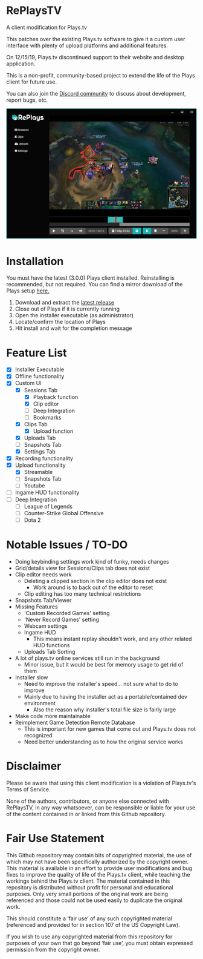 # RePlaysTV
A client modification for Plays.tv

This patches over the existing Plays.tv software to give it a custom user interface with plenty of upload platforms and additional features.

On 12/15/19, Plays.tv discontinued support to their website and desktop application.

This is a non-profit, community-based project to extend the life of the Plays client for future use.

You can also join the [Discord community](https://discordapp.com/invite/Qj2BmZX) to discuss about development, report bugs, etc.

![Preview](/preview.png)

# Installation
You must have the latest (3.0.0) Plays client installed. Reinstalling is recommended, but not required.
You can find a mirror download of the Plays setup [here.](https://drive.google.com/open?id=1YlQ-EU6wW8XvGUznIBrSqTvlzBv-6tkQ)

  1. Download and extract the [latest release](https://github.com/lulzsun/RePlaysTV/releases)
  2. Close out of Plays if it is currently running
  3. Open the installer executable (as administrator)
  4. Locate/confirm the location of Plays
  5. Hit install and wait for the completion message

# Feature List
  * [x] Installer Executable
  * [x] Offline functionality
  * [x] Custom UI
	* [x] Sessions Tab
	  * [x] Playback function
	  * [x] Clip editor
	  * [ ] Deep Integration
	  * [ ] Bookmarks
	* [x] Clips Tab
	  * [x] Upload function
	* [x] Uploads Tab
	* [ ] Snapshots Tab
	* [x] Settings Tab
  * [x] Recording functionality
  * [x] Upload functionality
    * [x] Streamable
	* [ ] Snapshots Tab
    * [ ] Youtube
  * [ ] Ingame HUD functionality
  * [ ] Deep Integration
    * [ ] League of Legends
    * [ ] Counter-Strike Global Offensive
    * [ ] Dota 2

# Notable Issues / TO-DO
  * Doing keybinding settings work kind of funky, needs changes
  * Grid/details view for Sessions/Clips tab does not exist
  * Clip editor needs work
    * Deleting a clipped section in the clip editor does not exist
        * Work around is to back out of the editor to reset
	* Clip editing has too many technical restrictions
  * Snapshots Tab/Viewer
  * Missing Features
	* 'Custom Recorded Games' setting
	* 'Never Record Games' setting
	* Webcam settings
	* Ingame HUD
	  * This means instant replay shouldn't work, and any other related HUD functions
	* Uploads Tab Sorting
  * A lot of plays.tv online services still run in the background
    * Minor issue, but it would be best for memory usage to get rid of them
  * Installer slow
    * Need to improve the installer's speed... not sure what to do to improve
	* Mainly due to having the installer act as a portable/contained dev environment
	  * Also the reason why installer's total file size is fairly large
  * Make code more maintainable 
  * Reimplement Game Detection Remote Database
	* This is important for new games that come out and Plays.tv does not recognized
	* Need better understanding as to how the original service works

# Disclaimer
Please be aware that using this client modification is a violation of Plays.tv's Terms of Service. 

None of the authors, contributors, or anyone else connected with RePlaysTV, in any way whatsoever, can be responsible or liable for your use of the content contained in or linked from this Github repository.

# Fair Use Statement
This Github repository may contain bits of copyrighted material, the use of which may not have been specifically authorized by the copyright owner. This material is available in an effort to provide user modifications and bug fixes to improve the quality of life of the Plays.tv client, while teaching the workings behind the Plays.tv client. The material contained in this repository is distributed without profit for personal and educational purposes. Only very small portions of the original work are being referenced and those could not be used easily to duplicate the original work.

This should constitute a ‘fair use’ of any such copyrighted material (referenced and provided for in section 107 of the US Copyright Law).

If you wish to use any copyrighted material from this repository for purposes of your own that go beyond ‘fair use’, you must obtain expressed permission from the copyright owner.

